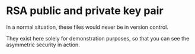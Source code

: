 # RSA public and private key pair

In a normal situation, these files would never be in version control.

They exist here solely for demonstration purposes, so that you can see the asymmetric security in action.
